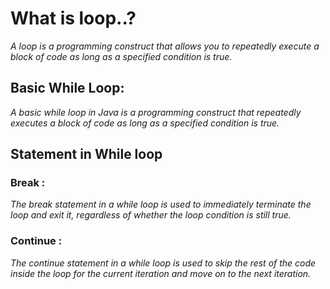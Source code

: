 # What is loop..?
*A loop is a programming construct that allows you to repeatedly execute a block of code as long as a specified condition is true.*

## Basic While Loop:
*A basic while loop in Java is a programming construct that repeatedly executes a block of code as long as a specified condition is true.*

## Statement in While loop 

### Break : 
*The break statement in a while loop is used to immediately terminate the loop and exit it, regardless of whether the loop condition is still true.*

### Continue : 
*The continue statement in a while loop is used to skip the rest of the code inside the loop for the current iteration and move on to the next iteration.*

